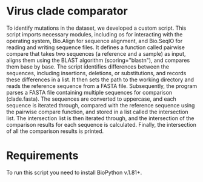 # Virus clade comparator
To identify mutations in the dataset, we developed a custom script. This script imports necessary modules, including os for interacting with the operating system, Bio.Align for sequence alignment, and Bio.SeqIO for reading and writing sequence files. It defines a function called pairwise compare that takes two sequences (a reference and a sample) as input, aligns them using the BLAST algorithm (scoring="blastn"), and compares them base by base. The script identifies differences between the sequences, including insertions, deletions, or substitutions, and records these differences in a list. It then sets the path to the working directory and reads the reference sequence from a FASTA file. Subsequently, the program parses a FASTA file containing multiple sequences for comparison (clade.fasta). The sequences are converted to uppercase, and each sequence is iterated through, compared with the reference sequence using the pairwise compare function, and stored in a list called the intersection list. The intersection list is then iterated through, and the intersection of the comparison results for each sequence is calculated. Finally, the intersection of all the comparison results is printed.
# Requirements
To run this script you need to install BioPython v.1.81+.
